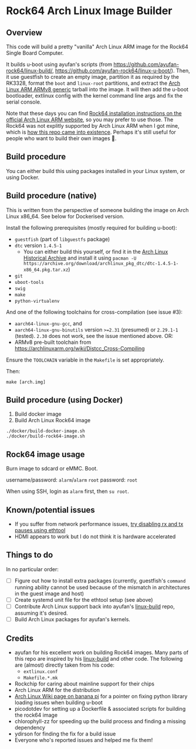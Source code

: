 Rock64 Arch Linux Image Builder
===============================

Overview
--------
This code will build a pretty "vanilla" Arch Linux ARM image for the Rock64 Single Board Computer.

It builds u-boot using ayufan's scripts (from https://github.com/ayufan-rock64/linux-build/, https://github.com/ayufan-rock64/linux-u-boot/). Then, it use guestfish to create an empty image, partition it as required by the RK3328, format the `boot` and `linux-root` partitions, and extract the [Arch Linux ARM ARMv8 generic](https://archlinuxarm.org/platforms/armv8/generic) tarball into the image. It will then add the u-boot bootloader, extlinux config with the kernel command line args and fix the serial console.

Note that these days you can find [Rock64 installation instructions on the official Arch Linux ARM website](https://archlinuxarm.org/platforms/armv8/rockchip/rock64), so you may prefer to use those. The Rock64 was not explitly supported by Arch Linux ARM when I got mine, which is [how this repo came into existence](https://me.m01.eu/blog/2017/12/rock64-arch-linux/). Perhaps it's still useful for people who want to build their own images :slightly_smiling_face:.

Build procedure
---------------

You can either build this using packages installed in your Linux system, or using Docker.

Build procedure (native)
------------------------
This is written from the perspective of someone building the image on Arch Linux x86_64. See below for Dockerised version.

Install the following prerequisites (mostly required for building u-boot):
* `guestfish` (part of `libguestfs` package)
* `dtc` version `1.4.5-1`
  * You can either build this yourself, or find it in the [Arch Linux Historical Archive](https://wiki.archlinux.org/index.php/Arch_Linux_Archive#Historical_Archive) and install it using `pacman -U https://archive.org/download/archlinux_pkg_dtc/dtc-1.4.5-1-x86_64.pkg.tar.xz`)
* `git`
* `uboot-tools`
* `swig`
* `make`
* `python-virtualenv`

And one of the following toolchains for cross-compilation (see issue #3):
* `aarch64-linux-gnu-gcc`, and
* `aarch64-linux-gnu-binutils` version `>=2.31` (presumed) or `2.29.1-1` (tested). `2.30` does not work, see the issue mentioned above.
OR:
* ARMv8 pre-built toolchain from https://archlinuxarm.org/wiki/Distcc_Cross-Compiling

Ensure the `TOOLCHAIN` variable in the `Makefile` is set appropriately.

Then:
```
make [arch.img]
```

Build procedure (using Docker)
------------------------------

1. Build docker image
2. Build Arch Linux Rock64 image

```
./docker/build-docker-image.sh
./docker/build-rock64-image.sh
```

Rock64 image usage
------------------
Burn image to sdcard or eMMC. Boot.

username/password: `alarm`/`alarm`
`root` password: `root`

When using SSH, login as `alarm` first, then `su root`.

Known/potential issues
------------
* If you suffer from network performance issues, [try disabling rx and tx pauses using ethtool](https://github.com/ayufan-rock64/linux-build/blob/master/package/root/etc/network/if-up.d/rock64-offload)
* HDMI appears to work but I do not think it is hardware accelerated

Things to do
------------
In no particular order:

- [ ] Figure out how to install extra packages (currently, guestfish's `command` running ability cannot be used because of the mismatch in architectures in the guest image and host)
- [ ] Create systemd unit file for the ethtool setup (see above)
- [ ] Contribute Arch Linux support back into ayufan's [linux-build](https://github.com/ayufan-rock64/linux-build/) repo, assuming it's desired.
- [ ] Build Arch Linux packages for ayufan's kernels.

Credits
-------
* ayufan for his excellent work on building Rock64 images. Many parts of this repo are inspired by his [linux-build](https://github.com/ayufan-rock64/linux-build/) and other code. The following are (almost) directly taken from his code:
  * `extlinux.conf`
  * `Makefile.*.mk`
* Rockchip for caring about mainline support for their chips
* Arch Linux ARM for the distribution
* [Arch Linux Wiki page on banana pi](https://wiki.archlinux.org/index.php/Banana_Pi) for a pointer on fixing python library loading issues when building u-boot
* picodotdev for setting up a Dockerfile & associated scripts for building the rock64 image
* chlorophyll-zz for speeding up the build process and finding a missing dependency
* ydirson for finding the fix for a build issue
* Everyone who's reported issues and helped me fix them!
